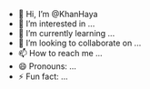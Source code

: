 - 👋 Hi, I’m @KhanHaya
- 👀 I’m interested in ...
- 🌱 I’m currently learning ...
- 💞️ I’m looking to collaborate on ...
- 📫 How to reach me ...
- 😄 Pronouns: ...
- ⚡ Fun fact: ...

<!---
KhanHaya/KhanHaya is a ✨ special ✨ repository because its `README.md` (this file) appears on your GitHub profile.
You can click the Preview link to take a look at your changes.
--->
